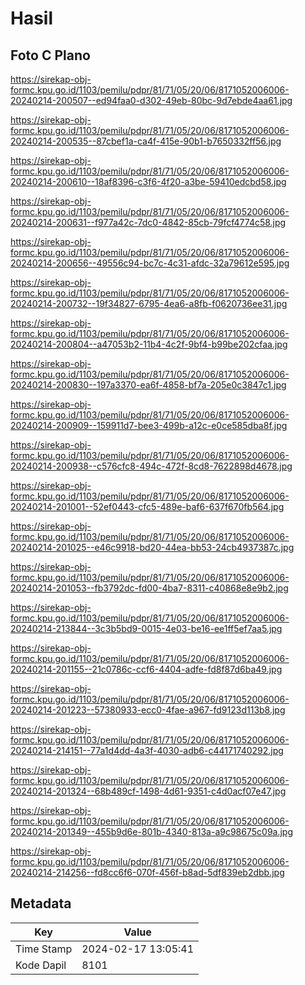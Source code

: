 # Hasil

## Foto C Plano

https://sirekap-obj-formc.kpu.go.id/1103/pemilu/pdpr/81/71/05/20/06/8171052006006-20240214-200507--ed94faa0-d302-49eb-80bc-9d7ebde4aa61.jpg

https://sirekap-obj-formc.kpu.go.id/1103/pemilu/pdpr/81/71/05/20/06/8171052006006-20240214-200535--87cbef1a-ca4f-415e-90b1-b7650332ff56.jpg

https://sirekap-obj-formc.kpu.go.id/1103/pemilu/pdpr/81/71/05/20/06/8171052006006-20240214-200610--18af8396-c3f6-4f20-a3be-59410edcbd58.jpg

https://sirekap-obj-formc.kpu.go.id/1103/pemilu/pdpr/81/71/05/20/06/8171052006006-20240214-200631--f977a42c-7dc0-4842-85cb-79fcf4774c58.jpg

https://sirekap-obj-formc.kpu.go.id/1103/pemilu/pdpr/81/71/05/20/06/8171052006006-20240214-200656--49556c94-bc7c-4c31-afdc-32a79612e595.jpg

https://sirekap-obj-formc.kpu.go.id/1103/pemilu/pdpr/81/71/05/20/06/8171052006006-20240214-200732--19f34827-6795-4ea6-a8fb-f0620736ee31.jpg

https://sirekap-obj-formc.kpu.go.id/1103/pemilu/pdpr/81/71/05/20/06/8171052006006-20240214-200804--a47053b2-11b4-4c2f-9bf4-b99be202cfaa.jpg

https://sirekap-obj-formc.kpu.go.id/1103/pemilu/pdpr/81/71/05/20/06/8171052006006-20240214-200830--197a3370-ea6f-4858-bf7a-205e0c3847c1.jpg

https://sirekap-obj-formc.kpu.go.id/1103/pemilu/pdpr/81/71/05/20/06/8171052006006-20240214-200909--159911d7-bee3-499b-a12c-e0ce585dba8f.jpg

https://sirekap-obj-formc.kpu.go.id/1103/pemilu/pdpr/81/71/05/20/06/8171052006006-20240214-200938--c576cfc8-494c-472f-8cd8-7622898d4678.jpg

https://sirekap-obj-formc.kpu.go.id/1103/pemilu/pdpr/81/71/05/20/06/8171052006006-20240214-201001--52ef0443-cfc5-489e-baf6-637f670fb564.jpg

https://sirekap-obj-formc.kpu.go.id/1103/pemilu/pdpr/81/71/05/20/06/8171052006006-20240214-201025--e46c9918-bd20-44ea-bb53-24cb4937387c.jpg

https://sirekap-obj-formc.kpu.go.id/1103/pemilu/pdpr/81/71/05/20/06/8171052006006-20240214-201053--fb3792dc-fd00-4ba7-8311-c40868e8e9b2.jpg

https://sirekap-obj-formc.kpu.go.id/1103/pemilu/pdpr/81/71/05/20/06/8171052006006-20240214-213844--3c3b5bd9-0015-4e03-be16-ee1ff5ef7aa5.jpg

https://sirekap-obj-formc.kpu.go.id/1103/pemilu/pdpr/81/71/05/20/06/8171052006006-20240214-201155--21c0786c-ccf6-4404-adfe-fd8f87d6ba49.jpg

https://sirekap-obj-formc.kpu.go.id/1103/pemilu/pdpr/81/71/05/20/06/8171052006006-20240214-201223--57380933-ecc0-4fae-a967-fd9123d113b8.jpg

https://sirekap-obj-formc.kpu.go.id/1103/pemilu/pdpr/81/71/05/20/06/8171052006006-20240214-214151--77a1d4dd-4a3f-4030-adb6-c44171740292.jpg

https://sirekap-obj-formc.kpu.go.id/1103/pemilu/pdpr/81/71/05/20/06/8171052006006-20240214-201324--68b489cf-1498-4d61-9351-c4d0acf07e47.jpg

https://sirekap-obj-formc.kpu.go.id/1103/pemilu/pdpr/81/71/05/20/06/8171052006006-20240214-201349--455b9d6e-801b-4340-813a-a9c98675c09a.jpg

https://sirekap-obj-formc.kpu.go.id/1103/pemilu/pdpr/81/71/05/20/06/8171052006006-20240214-214256--fd8cc6f6-070f-456f-b8ad-5df839eb2dbb.jpg


## Metadata

| Key        | Value               |
| ---------- | ------------------- |
| Time Stamp | 2024-02-17 13:05:41 |
| Kode Dapil | 8101                |



